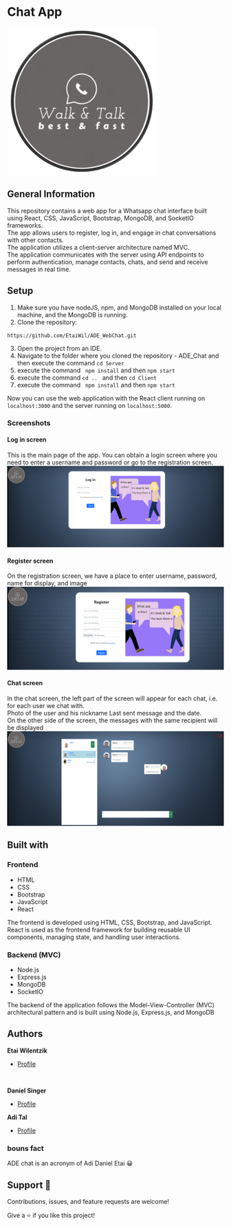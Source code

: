 # Chat App
![logo.png](Client%2Fpublic%2Flogo.png)

## General Information
This repository contains a web app for a Whatsapp chat interface built using React, CSS, JavaScript, Bootstrap, MongoDB, and SocketIO frameworks.<br>
The app allows users to register, log in, and engage in chat conversations with other contacts. <br>
The application utilizes a client-server architecture named MVC.<br>
The application communicates with the server using API endpoints to perform authentication, manage contacts, chats, and send and receive messages in real time.

## Setup
1. Make sure you have nodeJS, npm, and MongoDB installed on your local machine, and the MongoDB is running.
2. Clone the repository:
```
https://github.com/EtaiWil/ADE_WebChat.git
```
3. Open the project from an IDE.
4. Navigate to the folder where you cloned the repository - ADE_Chat and then  execute the command ``` cd Server ```
5. execute the command ``` npm install``` and then ``` npm start ```
6. execute the command ``` cd ..  ``` and then ``` cd Client  ```
7. execute the command ``` npm install``` and then ``` npm start ```

<p>Now you can use the web application with the React client running on <code>localhost:3000</code> and the server running on <code>localhost:5000</code>.</p>

### Screenshots
#### Log in screen
This is the main page of the app. You can obtain a login screen where you need to enter a username and password or go to the registration screen.
![LoginScreen.png](photos%2FLoginScreen.png)
<br>
#### Register screen
On the registration screen, we have a place to enter username, password, name for display, and image
![RegisterScreen.png](photos%2FRegisterScreen.png)


#### Chat screen
In the chat screen, the left part of the screen will appear for each chat, i.e. for each user we chat with. <br>
Photo of the user and his nickname Last sent message and the date.<br>
On the other side of the screen, the messages with the same recipient will be displayed
![chatScreen.png](photos%2FchatScreen.png)




## Built with
### Frontend
- HTML
- CSS
- Bootstrap
- JavaScript
- React

The frontend is developed using HTML, CSS, Bootstrap, and JavaScript. React is used as the frontend framework for building reusable UI components, managing state, and handling user interactions.

### Backend (MVC)
- Node.js
- Express.js
- MongoDB
- SocketIO

The backend of the application follows the Model-View-Controller (MVC) architectural pattern and is built using Node.js, Express.js, and MongoDB

## Authors

**Etai Wilentzik**
* [Profile](https://github.com/EtaiWilentzik )
<br>

**Daniel Singer**
- [Profile](https://github.com/DanielSInger1 )

**Adi Tal**
- [Profile](https://github.com/adital2512 )

### bouns fact ### 
ADE chat is an acronym of Adi Daniel Etai 😀

 
## Support 🤝

Contributions, issues, and feature requests are welcome!

Give a ⭐️ if you like this project!

